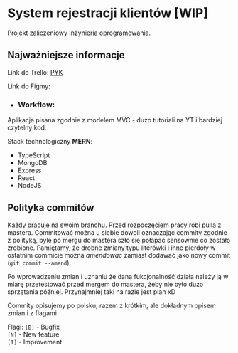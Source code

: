 # System rejestracji klientów [WIP]

Projekt zaliczeniowy Inżynieria oprogramowania.

## Najważniejsze informacje

Link do Trello: [PYK](https://trello.com/projektinynieraiaoprogramowania)

Link do Figmy: 

- ### Workflow:

Aplikacja pisana zgodnie z modelem MVC - dużo tutoriali na YT i bardziej czytelny kod.

Stack technologiczny **MERN**:

- TypeScript
- MongoDB
- Express
- React
- NodeJS

## Polityka commitów

Każdy pracuje na swoim branchu. Przed rozpoczęciem pracy robi pulla z mastera. Commitować można u siebie dowoli oznaczając commity zgodnie z polityką, byle po mergu do mastera szło się połapać sensownie co zostało zrobione.
Pamiętamy, że drobne zmiany typu literówki i inne pierdoły w ostatnim commicie można _amendować_ zamiast dodawać jako nowy commit (`git commit --amend`).

Po wprowadzeniu zmian i uznaniu że dana fukcjonalność działa należy ją w miarę przetestować przed mergem do mastera, żeby nie było dużo sprzątania później. Przynajmniej taki na razie jest plan xD

Commity opisujemy po polsku, razem z krótkim, ale dokładnym opisem zmian i z flagami.

Flagi:
`[B]` - Bugfix\
`[N]` - New feature\
`[I]` - Improvement

